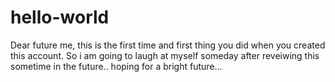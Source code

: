 # hello-world
Dear future me, this is the first time and first thing you did when you created this account.
So i am going to laugh at myself someday after reveiwing this sometime in the future.. hoping for a bright future...
